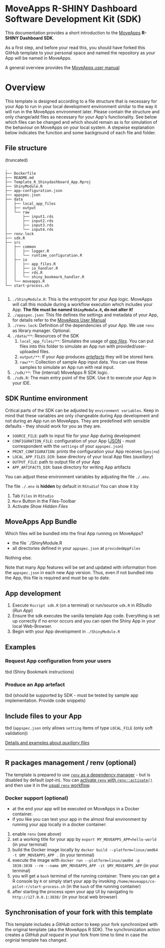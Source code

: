 # MoveApps R-SHINY Dashboard Software Development Kit (SDK)

This documentation provides a short introduction to the [MoveApps](https://www.moveapps.org) **R-SHINY Dashboard SDK**.

As a first step, and before your read this, you should have forked this GitHub template to your personal space and named the repository as your App will be named in MoveApps.

A general overview provides the [MoveApps user manual](https://docs.moveapps.org/#/create_app)

# Overview

This template is designed according to a file structure that is necessary for your App to run in your local development environment similar to the way it will run in the MoveApps environment later. Please contain the structure and only change/add files as necessary for your App's functionality. See below which files can be changed and which should remain as is for simulation of the behaviour on MoveApps on your local system. A stepwise explanation below indicates the function and some background of each file and folder.

## File structure

(truncated)

```
.
├── Dockerfile
├── README.md
├── Template_R_Shinydashboard_App.Rproj
├── ShinyModule.R
├── app-configuration.json
├── appspec.json
├── data
│   ├── local_app_files
│   ├── output
│   └── raw
│       ├── input1.rds
│       ├── input2.rds
│       ├── input3.rds
│       └── input4.rds
├── renv.lock
├── sdk.R
├── src
│   ├── common
│   │   ├── logger.R
│   │   └── runtime_configuration.R
│   ├── io
│   │   ├── app_files.R
│   │   ├── io_handler.R
│   │   ├── rds.R
│   │   └── shiny_bookmark_handler.R
│   └── moveapps.R
└── start-process.sh


```

1. `./ShinyModule.R`: This is the entrypoint for your App logic. MoveApps will call this module during a workflow execution which includes your App. **The file must be named `ShinyModule.R`, do not alter it!**
1. `./appspec.json`: This file defines the settings and metadata of your App, for details refer to the [MoveApps User Manual](https://docs.moveapps.org/#/appspec)
1. `./renv.lock`: Definition of the dependencies of your App. We use `renv` as library manager. Optional.
1. `./data/**`: Resources of the SDK
   1. `local_app_files/**`: Simulates the usage of [*app files*](https://docs.moveapps.org/#/auxiliary). You can put files into this folder to simulate an App run with provided/user-uploaded files. 
   1. `output/**`: If your App produces [*artefacts*](https://docs.moveapps.org/#/copilot-r-sdk?id=artefacts) they will be stored here.
   1. `raw/**`: Collection of sample App input data. You can use these samples to simulate an App run with real input.
1. `./sdk/**`: The (internal) MoveApps R SDK logic.
1. `./sdk.R`: The main entry point of the SDK. Use it to execute your App in your IDE.

## SDK Runtime environment

Critical parts of the SDK can be adjusted by `environment variables`. 
Keep in mind that these variables are only changeable during App development and not during an App run on MoveApps.
They are predefined with sensible defaults - they should work for you as they are.

- `SOURCE_FILE`: path to input file for your App during development
- `CONFIGURATION_FILE`: configuration of your App ([JSON](https://www.w3schools.com/js/js_json_intro.asp) - must correspondent with the `settings` of your `appspec.json`)
- `PRINT_CONFIGURATION`: prints the configuration your App receives (`yes|no`)
- `LOCAL_APP_FILES_DIR`: base directory of your local App files (*auxiliary*)
- `OUTPUT_FILE`: path to output file of your App
- `APP_ARTIFACTS_DIR`: base directory for writing App artifacts

You can adjust these environment variables by adjusting the file `./.env`.

The file `./.env` is **hidden** by default in `RStudio`! You can show it by

1. Tab `Files` in `RStudio`
1. `More` Button in the Files-Toolbar
1. Activate _Show Hidden Files_

## MoveApps App Bundle

Which files will be bundled into the final App running on MoveApps?

- the file `./ShinyModule.R
- all directories defined in your `appspec.json` at `providedAppFiles` 

Nothing else.

Note that many App features will be set and updated with information from the `appspec.json` in each new App version. Thus, even if not bundled into the App, this file is required and must be up to date.


## App development

1. Execute `Rscript sdk.R` (on a terminal) or run/source `sdk.R` in _RStudio_ (_Run App_)
1. Ensure the sdk executes the vanilla template App code. Everything is set up correctly if no error occurs and you can open the Shiny App in your local Web-Browser.
1. Begin with your App development in `./ShinyModule.R`

## Examples

### Request App configuration from your users

tbd (Shiny Bookmark instructions)

### Produce an App artefact

tbd (should be supported by SDK - must be tested by sample app implementation. Provide code snippets)

## Include files to your App

tbd (`appspec.json` only allows `setting` items of type `LOCAL_FILE` (only soft validation))

[Details and examples about _auxiliary files_](https://docs.moveapps.org/#/auxiliary)

---

## R packages management / renv (optional)

The template is prepared to use [`renv` as a dependency manager](https://rstudio.github.io/renv/articles/renv.html) - but is disabled by default (_opt-in_).
You can [activate `renv` with `renv::activate()`](https://rstudio.github.io/renv/articles/renv.html#uninstalling-renv) and then use it in the [usual `renv` workflow](https://rstudio.github.io/renv/articles/renv.html#workflow).

### Docker support (optional)

- at the end your app will be executed on MoveApps in a Docker container.
- if you like you can test your app in the almost final environment by running your app locally in a docker container:

1. enable `renv` (see above)
1. set a working title for your app by `export MY_MOVEAPPS_APP=hello-world` (in your terminal)
1. build the Docker image locally by `docker build --platform=linux/amd64 -t $MY_MOVEAPPS_APP .` (in your terminal)
1. execute the image with `docker run --platform=linux/amd64 -p 3838:3838 --rm --name $MY_MOVEAPPS_APP -it $MY_MOVEAPPS_APP` (in your terminal)
1. you will get a `bash` terminal of the running container. There you can get a R console by `R` or simply start your app by invoking `/home/moveapps/co-pilot-r/start-process.sh` (in the `bash` of the running container)
1. after starting the process open your app UI by navigating to `http://127.0.0.1:3838/` (in your local web browser)

## Synchronisation of your fork with this template

This template includes a _GitHub action_ to keep your fork synchronized with the original template (aka the MoveApps R SDK). The synchronization action creates a _GitHub pull request_ in your fork from time to time in case the orginial template has changed.
